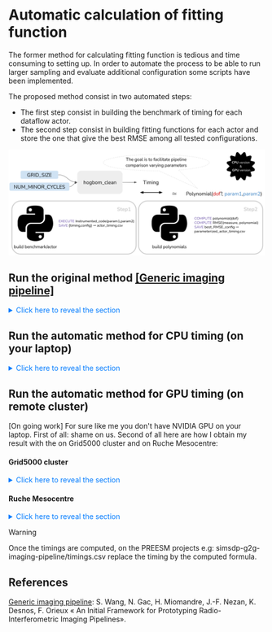 # Automatic calculation of fitting function

The former method for calculating fitting function is tedious and time consuming to setting up. In order to automate the process to be able to run larger sampling and evaluate additional configuration some scripts have been implemented.

The proposed method consist in two automated steps:

- The first step consist in building the benchmark of timing for each dataflow actor.
- The second step consist in building fitting functions for each actor and store the one that give the best RMSE among all tested configurations.

![](https://raw.githubusercontent.com/Ophelie-Renaud/simsdp-generic-imaging-pipeline/refs/heads/main/polynomial_timing/poly_fit.png)

## Run the original method [[Generic imaging pipeline]](#ref)

<details>
    <summary style="cursor: pointer; color: #007bff;"> Click here to reveal the section </summary>
All the steps are detail on the main readme and you have to use this command for each averages/timing files:
Considering that computation execution time have been manually processed and stored in the **average/** folder then run the following command:

> [!TIP]
>
> Do not run script from CLion, it will crash if you don't set enough resource, preferred run from prompt.

`python plot_and_fit_averages.py averages/addvis.csv 1 1 5 0`  RMSE = 0.2607680962081062  :white_check_mark:

`python plot_and_fit_averages.py averages/clean.csv 2 2 4 4`  RMSE = 1722.0090647527306 :x:

`python plot_and_fit_averages.py averages/degrid.csv 2 1 8 4`  RMSE = 1310.353129574978 :x:

`python plot_and_fit_averages.py averages/dft.csv 2 2 4 4`  RMSE = 328.79013774421367 :x:

> Bottleneck parameters: NUM_MINOR_CYCLE, NUM_VIS

`python plot_and_fit_averages.py averages/dgkernel.csv 1 0 1 0`  RMSE = NA :x:

`python plot_and_fit_averages.py averages/fft.csv 1 1 5 0`  RMSE = 85.36911021588533 :white_check_mark:

> Bottleneck parameters: GRID_SIZE

`python plot_and_fit_averages.py averages/fftshift.csv 1 1 5 0`  RMSE = 0.2105075974340459 :white_check_mark:

`python plot_and_fit_averages.py averages/finegrid.csv 1 1 5 0`  RMSE = 0.5555977761734401 :white_check_mark:

`python plot_and_fit_averages.py averages/gains_apply.csv 1 1 5 0`  RMSE = 1.81580101699881 :white_check_mark:

`python plot_and_fit_averages.py averages/gkernel.csv 1 0 1 0`  RMSE = NA :x:

`python plot_and_fit_averages.py averages/grid.csv 2 2 8 4`  RMSE = 1311.535059598015 :x:

`python plot_and_fit_averages.py averages/prolate.csv 1 1 5 0`  RMSE = 0.31412379399377993​ :white_check_mark:

`python plot_and_fit_averages.py averages/prolate_setup.csv 1 1 5 0`  RMSE = 0.0 :white_check_mark:

`python plot_and_fit_averages.py averages/s2s.csv 2 2 8 4`  RMSE = 1729.33617134492 :x:

> Bottleneck parameters: GRID_SIZE, NUM_VIS

`python plot_and_fit_averages.py averages/save_output.csv 1 1 5 0`  RMSE = 30.2903978986482  :x:

`python plot_and_fit_averages.py averages/sub_ispace.csv 1 1 5 0`  RMSE = 0.21088577379699533 :white_check_mark:

`python plot_and_fit_averages.py averages/vis_load.csv 1 1 5 0`  RMSE = 6.689979239296699 :white_check_mark:

The RMSE alone does not allow conclusions to be drawn about the model's performance, but it does provide some insights. The fewer parameters required for the calculations, the simpler the model, the more reliable the adjustment function.
Calculations depending on 2 parameters are the most difficult to model, 2-dimensional polynomials with a degree of 2 are not reliable enough to model their calculation time. Hence the need to evaluate several possible fitting functions.



---

`python plot_and_fit_averages.py averages/degrid.csv 2 1 8 4`

If you want to use the same command for the automated generated files there is a bug that you can bypass inserting :
```python
def load_data_and_axis(filename, num_axis):
	result = numpy.genfromtxt(filename, delimiter=",")
	result = result[:-1] #<-- this line 
```

</details>

## Run the automatic method for CPU timing (on your laptop)

<details>
    <summary style="cursor: pointer; color: #007bff;"> Click here to reveal the section </summary>
`cd timing_cpu` > `cmake .` > `make`

It will generate a `SEP_Pipeline` executable.

Run: `python timing_benchmark_generation.py`

This will save the timing for each actor evaluated with the different parameter values and sample sizes specified in the python script in a `actorname_timings` file.

Run: `python best_polynomials.py`

This will compute polynomials from the /average folder and save the polynomial providing the best RMSE in the /polynimials_fits folder. 

Here are the result comparing the RMSE between measured values and model result (the manual model vs. our proposed model) for each computation:

![](/home/orenaud/Documents/CENTRAL SUPELEC REPO/simsdp-generic-imaging-pipeline/polynomial_timing/comparaison_rmse.png)

> [!NOTE]
>
> The process is the same for GPU from the **timing_gpu/** folder if your laptop is equipped with NVIDIA GPU.

</details>

## Run the automatic method for GPU timing (on remote cluster)

[On going work] For sure like me you don't have NVIDIA GPU on your laptop. First of all: shame on us. Second of all here are how I obtain my result with the on Grid5000 cluster and on Ruche Mesocentre:

#### Grid5000 cluster

<details>
    <summary style="cursor: pointer; color: #007bff;"> Click here to reveal the section </summary>

Here are the following step to run on Grid5000 cluster: 

<details>
    <summary style="cursor: pointer; color: #007bff;"> Click here to reveal the section </summary>

```
#copy file
scp -r timing_cpu orenaud@access.grid5000.fr:rennes
```

```
#connect the cluster
ssh orenaud@access.grid5000.fr
ssh rennes

#take a node with NVIDIA GPU
oarsub -q besteffort -p abacus19 -I

#check if there are nvidia
lspci | grep -i nvidia
nvcc -V
```
Each time you change of node:
```
#install all required lib
sudo-g5k apt-get install libfftw3-dev

#BLAS
sudo-g5k apt-get install libblas-dev

#LAPACK
sudo-g5k apt-get install liblapack-dev
sudo-g5k apt-get install liblapacke-dev

#notebook to visualize
sudo-g5k apt-get install python3-pip
sudo-g5k apt install jupyter-notebook

#ASTROPY
sudo-g5k apt install python3-astropy
```
Run the code:
```
cd timing_gpu
cmake .
make
./sep
```
From here the steps are the same as on CPU:
`cd timing_cpu` > `cmake .` > `make`
...

</details>

Otherwise a script is provided to automatically transfer files, connect to the required node and submit a job that will execute the script:
`python3 run_on_grid5000.py`


</details>

#### Ruche Mesocentre
<details>
    <summary style="cursor: pointer; color: #007bff;"> Click here to reveal the section </summary>

```
#copy file
scp -r Code renaudo@ruche.mesocentre.universite-paris-saclay.fr:/workdir/renaudo
```
```
#connect the cluster
ssh renaudo@ruche.mesocentre.universite-paris-saclay.fr
#retrieve your files
cd /workdir/renaudo/Code
```
Construct your slurm script:
```
touch job_timing.sh

nano job_timing.sh
```

```slurm
#!/bin/bash
#SBATCH --job-name=sep_c      # Nom du job
#SBATCH --output=output_%j.txt    # Nom du fichier de sortie 
#SBATCH --error=error_%j.txt      # Nom du fichier d'erreur
#SBATCH --ntasks=1                # Nombre de tâches à exécuter
#SBATCH --cpus-per-task=4         # Nombre de cœurs par tâche
#SBATCH --time=01:00:00          
#SBATCH --partition=gpu      

# Chemin vers l'exécutable 
executable=./SEP_pipeline       

# Execution de l'exécutable
srun $executable
```
Run the job:
```
sbatch job_timing.sh
```

</details>

> [!WARNING]
>
> Once the timings are computed, on the PREESM projects e.g:  simsdp-g2g-imaging-pipeline/timings.csv replace the timing by the computed formula.

## References

<a id="ref"></a> [Generic imaging pipeline](https://hal.science/hal-04361151/file/paper_dasip24_5_wang_updated-2.pdf): S. Wang, N. Gac, H. Miomandre, J.-F. Nezan, K. Desnos, F. Orieux « An Initial Framework for Prototyping Radio-Interferometric Imaging Pipelines».

